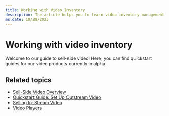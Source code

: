 ```yaml
---
title: Working with Video Inventory
description: The article helps you to learn video inventory management in alpha products with concise quickstart guides.
ms.date: 10/28/2023
---
```


# Working with video inventory

Welcome to our guide to sell-side video! Here, you can find quickstart guides for our video products currently in alpha.

## Related topics

- [Sell-Side Video Overview](sell-side-video-overview.md)
- [Quickstart Guide: Set Up Outstream Video](outstream-video-quickstart-guide.md)
- [Selling In-Stream Video](selling-in-stream-video.md)
- [Video Players](video-players.md)
